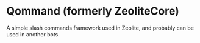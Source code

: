 # Qommand (formerly ZeoliteCore)
A simple slash commands framework used in Zeolite, and probably can be used in another bots.
